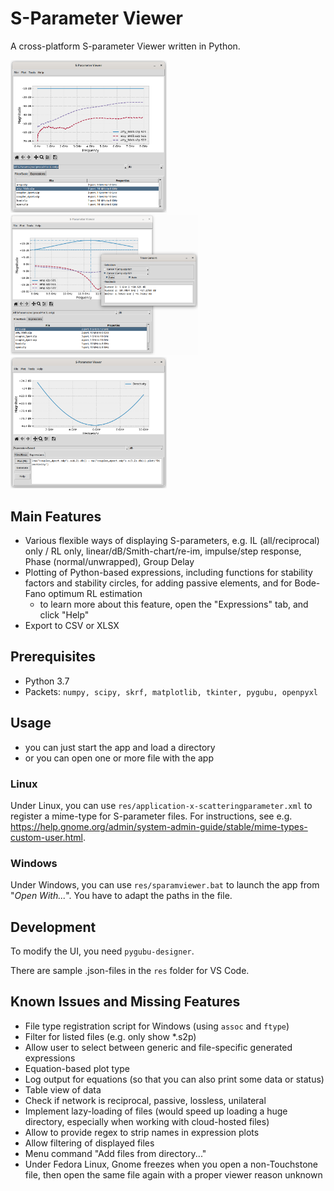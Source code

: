 S-Parameter Viewer
==================

A cross-platform S-parameter Viewer written in Python.

<img src="./doc/screenshot_mainwin_s2p.png" width="250" /> <img src="./doc/screenshot_mainwin_markers.png" width="300" /> <img src="./doc/screenshot_mainwin_expr.png" width="250" />


Main Features
-------------

- Various flexible ways of displaying S-parameters, e.g. IL (all/reciprocal) only / RL only, linear/dB/Smith-chart/re-im, impulse/step response, Phase (normal/unwrapped), Group Delay
- Plotting of Python-based expressions, including functions for stability factors and stability circles, for adding passive elements, and for Bode-Fano optimum RL estimation
    - to learn more about this feature, open the "Expressions" tab, and click "Help"
- Export to CSV or XLSX


Prerequisites
-------------

- Python 3.7
- Packets: `numpy, scipy, skrf, matplotlib, tkinter, pygubu, openpyxl`


Usage
-----

- you can just start the app and load a directory
- or you can open one or more file with the app

### Linux

Under Linux, you can use `res/application-x-scatteringparameter.xml` to register a mime-type for S-parameter files. For instructions, see e.g. <https://help.gnome.org/admin/system-admin-guide/stable/mime-types-custom-user.html>.

### Windows

Under Windows, you can use `res/sparamviewer.bat` to launch the app from "*Open With...*". You have to adapt the paths in the file.
	

Development
-----------

To modify the UI, you need `pygubu-designer`.

There are sample .json-files in the `res` folder for VS Code.


Known Issues and Missing Features
---------------------------------

- File type registration script for Windows (using `assoc` and `ftype`)
- Filter for listed files (e.g. only show *.s2p)
- Allow user to select between generic and file-specific generated expressions
- Equation-based plot type
- Log output for equations (so that you can also print some data or status)
- Table view of data
- Check if network is reciprocal, passive, lossless, unilateral
- Implement lazy-loading of files (would speed up loading a huge directory, especially when working with cloud-hosted files)
- Allow to provide regex to strip names in expression plots
- Allow filtering of displayed files
- Menu command "Add files from directory..."
- Under Fedora Linux, Gnome freezes when you open a non-Touchstone file, then open the same file again with a proper viewer reason unknown
